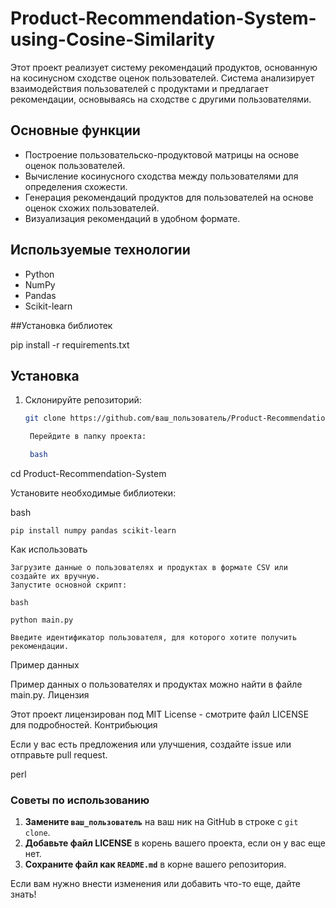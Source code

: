 # Product-Recommendation-System-using-Cosine-Similarity
Этот проект реализует систему рекомендаций продуктов, основанную на косинусном сходстве оценок пользователей. Система анализирует взаимодействия пользователей с продуктами и предлагает рекомендации, основываясь на сходстве с другими пользователями.


## Основные функции

- Построение пользовательско-продуктовой матрицы на основе оценок пользователей.
- Вычисление косинусного сходства между пользователями для определения схожести.
- Генерация рекомендаций продуктов для пользователей на основе оценок схожих пользователей.
- Визуализация рекомендаций в удобном формате.

## Используемые технологии

- Python
- NumPy
- Pandas
- Scikit-learn

##Установка библиотек

pip install -r requirements.txt

## Установка

1. Склонируйте репозиторий:
   ```bash
   git clone https://github.com/ваш_пользователь/Product-Recommendation-System.git

    Перейдите в папку проекта:

    bash

cd Product-Recommendation-System

Установите необходимые библиотеки:

bash

    pip install numpy pandas scikit-learn

Как использовать

    Загрузите данные о пользователях и продуктах в формате CSV или создайте их вручную.
    Запустите основной скрипт:

    bash

    python main.py

    Введите идентификатор пользователя, для которого хотите получить рекомендации.

Пример данных

Пример данных о пользователях и продуктах можно найти в файле main.py.
Лицензия

Этот проект лицензирован под MIT License - смотрите файл LICENSE для подробностей.
Контрибьюция

Если у вас есть предложения или улучшения, создайте issue или отправьте pull request.

perl


### Советы по использованию

1. **Замените `ваш_пользователь`** на ваш ник на GitHub в строке с `git clone`.
2. **Добавьте файл LICENSE** в корень вашего проекта, если он у вас еще нет.
3. **Сохраните файл как `README.md`** в корне вашего репозитория.

Если вам нужно внести изменения или добавить что-то еще, дайте знать!
